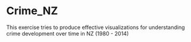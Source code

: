 # Crime_NZ
This exercise tries to produce effective visualizations for understanding crime development over time in NZ  (1980 - 2014)
